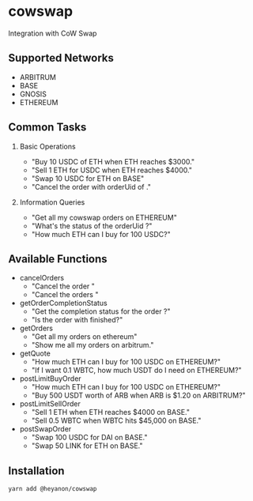 # cowswap

Integration with CoW Swap

## Supported Networks

- ARBITRUM
- BASE
- GNOSIS
- ETHEREUM

## Common Tasks

1. Basic Operations
   - "Buy 10 USDC of ETH when ETH reaches $3000."
   - "Sell 1 ETH for USDC when ETH reaches $4000."
   - "Swap 10 USDC for ETH on BASE"
   - "Cancel the order with orderUid of <OrderId>."

2. Information Queries
   - "Get all my cowswap orders on ETHEREUM"
   - "What's the status of the orderUid <OrderId>?"
   - "How much ETH can I buy for 100 USDC?"

## Available Functions

- cancelOrders
    - "Cancel the order <OrderId>"
    - "Cancel the orders <OrderId> <OrderId> <OrderId>"
- getOrderCompletionStatus
    - "Get the completion status for the order <OrderId>?"
    - "Is the order with <OrderId> finished?"
- getOrders
    - "Get all my orders on ethereum"
    - "Show me all my orders on arbitrum."
- getQuote
    - "How much ETH can I buy for 100 USDC on ETHEREUM?"
    - "If I want 0.1 WBTC, how much USDT do I need on ETHEREUM?"
- postLimitBuyOrder
    - "How much ETH can I buy for 100 USDC on ETHEREUM?"
    - "Buy 500 USDT worth of ARB when ARB is $1.20 on ARBITRUM?"
- postLimitSellOrder
    - "Sell 1 ETH when ETH reaches $4000 on BASE."
    - "Sell 0.5 WBTC when WBTC hits $45,000 on BASE."
- postSwapOrder
    - "Swap 100 USDC for DAI on BASE."
    - "Swap 50 LINK for ETH on BASE."

## Installation

```bash
yarn add @heyanon/cowswap
```

